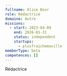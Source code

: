 ```yaml
---
fullname: Alice Bour
role: Rédactrice
domaine: Autre
missions:
  - start: 2023-04-09
    end: 2026-01-31
    status: independent
    startups:
      - plusfraichemaville
memberType: beta
competences: []
---
```

Rédactrice